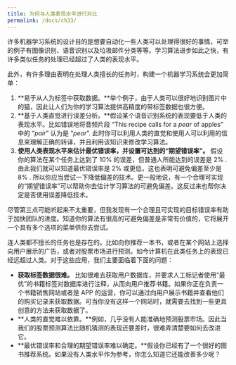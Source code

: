 ```yaml
---
title: 为何与人类表现水平进行对比
permalink: /docs/ch33/
---
```


许多机器学习系统的设计目的是想要自动化一些人类可以处理得很好的事情，可举的例子有图像识别、语音识别以及垃圾邮件分类等等。学习算法进步如此之快，有许多类似任务的处理已经超过了人类的表现水平。

此外，有许多理由表明在处理人类擅长的任务时，构建一个机器学习系统会更加简单：

1. **易于从人为标签中获取数据。**举个例子，由于人类可以很好地识别图片中的猫，因此让人们为你的学习算法提供高精度的带标签数据也很方便。
2. **基于人类直觉进行误差分析。**假设某个语音识别系统的表现要低于人类的表现水平。比如错误地将音频片段 “This recipe calls for a *pear* of apples” 中的 “*pair*” 认为是 “*pear*”. 此时你可以利用人类的直觉和使用人可以利用的信息来理解正确的转译，并且利用该知识来修改学习算法。
3. **使用人类表现水平来估计最优错误率，并设置可达到的“期望错误率”。** 假设你的算法在某个任务上达到了 10% 的误差，但普通人所能达到的误差是 2% . 由此我们就可以知道最优错误率是 2% 或更低，这也表明可避免偏差至少是 8% . 所以你应当尝试一下降低偏差的技术。更一般地说，有一个合理可实现的“期望错误率”可以帮助你去估计学习算法的可避免偏差。这反过来也帮你决定是否使用误差降低技术。 

尽管第三点可能听起来不太重要，但我发现有一个合理且可实现的目标错误率有助于加快团队的进度。知道你的算法有很高的可避免偏差是非常有价值的，它将展开一个具有多个选项的菜单供你去尝试。

连人类都不擅长的任务也是存在的。比如向你推荐一本书，或者在某个网站上选择向用户展示的广告，或者对股票市场进行预测。如今计算机在此类任务上的表现已经远超过人类。对于这些应用，我们主要面临着下面的问题：

- **获取标签数据很难。** 比如很难去获取用户数据库，并要求人工标记者使用“最优”的书籍标签对数据库进行注释，从而向用户推荐书籍。如果你正在负责一个书籍销售网站或者是 APP 的运营，你可以通过向用户展示书籍并查看他们的购买记录来获取数据。可当你没有这样一个网站时，就需要去找到一些更具创意的方法来获取数据了。
- **人类的直觉难以依靠。**例如，几乎没有人能准确地预测股票市场。因此当我们的股票预测算法比随机猜测的表现还要差时，很难弄清楚要如何去改进它。
- **最优错误率和合理的期望错误率难以确定。**假设你已经有了一个很好的图书推荐系统。如果没有人类水平作为参考，你怎么知道它还能改善多少呢？
